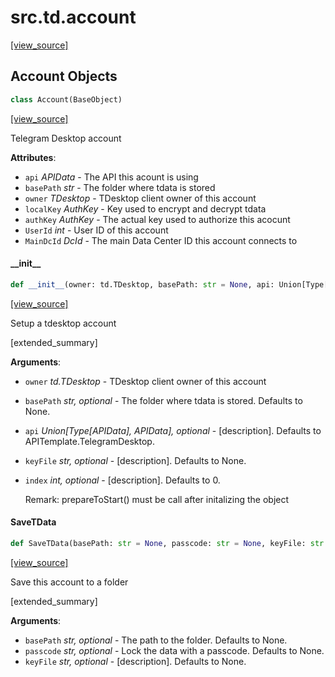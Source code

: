 <a id="src.td.account"></a>

# src.td.account

[[view_source]](https://github.com/thedemons/opentele/blob/ca94141ac7bb35c6a36367d753dfd868ebb5929b/src\td\account.py#L1)

<a id="src.td.account.Account"></a>

## Account Objects

```python
class Account(BaseObject)
```

[[view_source]](https://github.com/thedemons/opentele/blob/ca94141ac7bb35c6a36367d753dfd868ebb5929b/src\td\account.py#L511)

Telegram Desktop account

**Attributes**:

- `api` _APIData_ - The API this acount is using
- `basePath` _str_ - The folder where tdata is stored
- `owner` _TDesktop_ - TDesktop client owner of this account
- `localKey` _AuthKey_ - Key used to encrypt and decrypt tdata
- `authKey` _AuthKey_ - The actual key used to authorize this acocunt
- `UserId` _int_ - User ID of this account
- `MainDcId` _DcId_ - The main Data Center ID this account connects to

<a id="src.td.account.Account.__init__"></a>

#### \_\_init\_\_

```python
def __init__(owner: td.TDesktop, basePath: str = None, api: Union[Type[APIData], APIData] = APITemplate.TelegramDesktop, keyFile: str = None, index: int = 0) -> None
```

[[view_source]](https://github.com/thedemons/opentele/blob/ca94141ac7bb35c6a36367d753dfd868ebb5929b/src\td\account.py#L528)

Setup a tdesktop account

[extended_summary]

**Arguments**:

- `owner` _td.TDesktop_ - TDesktop client owner of this account
- `basePath` _str, optional_ - The folder where tdata is stored. Defaults to None.
- `api` _Union[Type[APIData], APIData], optional_ - [description]. Defaults to APITemplate.TelegramDesktop.
- `keyFile` _str, optional_ - [description]. Defaults to None.
- `index` _int, optional_ - [description]. Defaults to 0.
  
  Remark:
  prepareToStart() must be call after initalizing the object

<a id="src.td.account.Account.SaveTData"></a>

#### SaveTData

```python
def SaveTData(basePath: str = None, passcode: str = None, keyFile: str = None) -> None
```

[[view_source]](https://github.com/thedemons/opentele/blob/ca94141ac7bb35c6a36367d753dfd868ebb5929b/src\td\account.py#L734)

Save this account to a folder

[extended_summary]

**Arguments**:

- `basePath` _str, optional_ - The path to the folder. Defaults to None.
- `passcode` _str, optional_ - Lock the data with a passcode. Defaults to None.
- `keyFile` _str, optional_ - [description]. Defaults to None.

